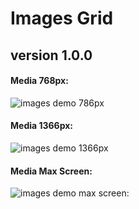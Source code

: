 ﻿# Images Grid 
## version 1.0.0

#### Media 768px:
![images demo 786px](https://github.com/AndriiKot/Images_Grid/blob/main/_demo_/images/ver_1_0_0/__media__768px__.png)
#### Media 1366px:
![images demo 1366px](https://github.com/AndriiKot/Images_Grid/blob/main/_demo_/images/ver_1_0_0/__media__1366px__.png)
#### Media Max Screen:
![images demo max screen: ](https://github.com/AndriiKot/Images_Grid/blob/main/_demo_/images/ver_1_0_0/__media__max_px__.png)

